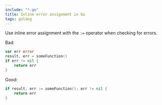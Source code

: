 ```yaml
---
include: "*.go"
title: Inline error assignment in Go
tags: golang
---
```


Use inline error assignment with the `:=` operator when checking for errors.

Bad:

```go
var err error
result, err = someFunction()
if err != nil {
    return err
}
```

Good:

```go
if result, err := someFunction(); err != nil {
    return err
}
```
